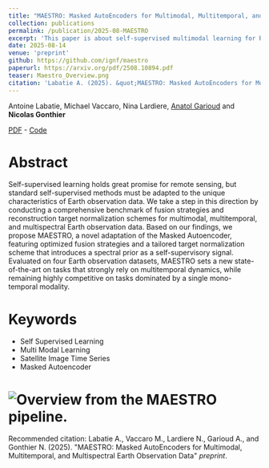 ```yaml
---
title: "MAESTRO: Masked AutoEncoders for Multimodal, Multitemporal, and Multispectral Earth Observation Data"
collection: publications
permalink: /publication/2025-08-MAESTRO
excerpt: 'This paper is about self-supervised multimodal learning for Remote Sensing Data.'
date: 2025-08-14
venue: 'preprint'
github: https://github.com/ignf/maestro
paperurl: https://arxiv.org/pdf/2508.10894.pdf
teaser: Maestro_Overview.png
citation: 'Labatie A. (2025). &quot;MAESTRO: Masked AutoEncoders for Multimodal, Multitemporal, and Multispectral Earth Observation Data&quot; <i>preprint</i>.'
---
```


Antoine Labatie, Michael Vaccaro, Nina Lardiere, [Anatol Garioud](https://scholar.google.fr/citations?user=6c9QX2AAAAAJ&hl=fr) and **Nicolas Gonthier**

[PDF](https://arxiv.org/pdf/2508.10894.pdf) - [Code](https://github.com/ignf/maestro)

Abstract
======

Self-supervised learning holds great promise for remote sensing, but standard self-supervised methods must be adapted to the unique characteristics of Earth observation data. We take a step in this direction by conducting a comprehensive benchmark of fusion strategies and reconstruction target normalization schemes for multimodal, multitemporal, and multispectral Earth observation data. Based on our findings, we propose MAESTRO, a novel adaptation of the Masked Autoencoder, featuring optimized fusion strategies and a tailored target normalization scheme that introduces a spectral prior as a self-supervisory signal. Evaluated on four Earth observation datasets, MAESTRO sets a new state-of-the-art on tasks that strongly rely on multitemporal dynamics, while remaining highly competitive on tasks dominated by a single mono-temporal modality.

Keywords
======
* Self Supervised Learning
* Multi Modal Learning
* Satellite Image Time Series
* Masked Autoencoder
  
# ![Overview from the MAESTRO pipeline.](https://ngonthier.github.io/images/Maestro_Overview.png)

Recommended citation: Labatie A., Vaccaro M., Lardiere N., Garioud A., and Gonthier N. (2025). "MAESTRO: Masked AutoEncoders for Multimodal, Multitemporal, and Multispectral Earth Observation Data" <i>preprint</i>.
